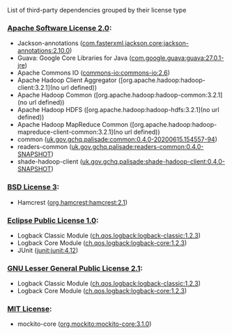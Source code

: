 List of third-party dependencies grouped by their license type

### [Apache Software License 2.0](./licenses/apache_software_license_2.0.txt):
* Jackson-annotations ([com.fasterxml.jackson.core:jackson-annotations:2.10.0](http://github.com/FasterXML/jackson))
* Guava: Google Core Libraries for Java ([com.google.guava:guava:27.0.1-jre](https://github.com/google/guava/guava))
* Apache Commons IO ([commons-io:commons-io:2.6](http://commons.apache.org/proper/commons-io/))
* Apache Hadoop Client Aggregator ([org.apache.hadoop:hadoop-client:3.2.1](no url defined))
* Apache Hadoop Common ([org.apache.hadoop:hadoop-common:3.2.1](no url defined))
* Apache Hadoop HDFS ([org.apache.hadoop:hadoop-hdfs:3.2.1](no url defined))
* Apache Hadoop MapReduce Common ([org.apache.hadoop:hadoop-mapreduce-client-common:3.2.1](no url defined))
* common ([uk.gov.gchq.palisade:common:0.4.0-20200615.154557-94](https://github.com/gchq/Palisade-common))
* readers-common ([uk.gov.gchq.palisade:readers-common:0.4.0-SNAPSHOT](https://github.com/gchq/Palisade-readers/tree/develop/readers-common))
* shade-hadoop-client ([uk.gov.gchq.palisade:shade-hadoop-client:0.4.0-SNAPSHOT](https://github.com/gchq/Palisade-readers/tree/develop/shade-hadoop-client))

### [BSD License 3](./licenses/bsd_license_3.html):
* Hamcrest ([org.hamcrest:hamcrest:2.1](http://hamcrest.org/JavaHamcrest/))

### [Eclipse Public License 1.0](./licenses/eclipse_public_license_1.0.html):
* Logback Classic Module ([ch.qos.logback:logback-classic:1.2.3](http://logback.qos.ch/logback-classic))
* Logback Core Module ([ch.qos.logback:logback-core:1.2.3](http://logback.qos.ch/logback-core))
* JUnit ([junit:junit:4.12](http://junit.org))

### [GNU Lesser General Public License 2.1](./licenses/gnu_lgpl_2.1.html):
* Logback Classic Module ([ch.qos.logback:logback-classic:1.2.3](http://logback.qos.ch/logback-classic))
* Logback Core Module ([ch.qos.logback:logback-core:1.2.3](http://logback.qos.ch/logback-core))

### [MIT License](./licenses/mit_license.txt):
* mockito-core ([org.mockito:mockito-core:3.1.0](https://github.com/mockito/mockito))
